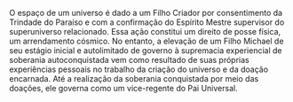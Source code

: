 ﻿O espaço de um universo é dado a um Filho Criador por consentimento da Trindade do Paraíso e com a confirmação do Espírito Mestre supervisor do superuniverso relacionado. Essa ação constitui um direito de posse física, um arrendamento cósmico. No entanto, a elevação de um Filho Michael de seu estágio inicial e autolimitado de governo à supremacia experiencial de soberania autoconquistada vem como resultado de suas próprias experiências pessoais no trabalho da criação do universo e da doação encarnada. Até a realização da soberania conquistada por meio das doações, ele governa como um vice-regente do Pai Universal.